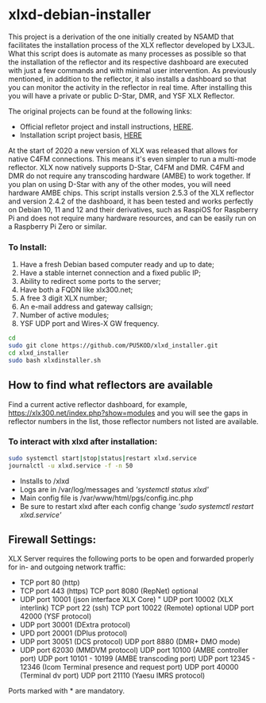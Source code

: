 # xlxd-debian-installer
This project is a derivation of the one initially created by N5AMD that facilitates the installation process of the XLX reflector developed by LX3JL. What this script does is automate as many processes as possible so that the installation of the reflector and its respective dashboard are executed with just a few commands and with minimal user intervention. As previously mentioned, in addition to the reflector, it also installs a dashboard so that you can monitor the activity in the reflector in real time.
After installing this you will have a private or public D-Star, DMR, and YSF XLX Reflector.

The original projects can be found at the following links:
- Official refletor project and install instructions, [HERE](https://github.com/LX3JL/xlxd).
- Installation script project basis, [HERE](https://github.com/n5amd/xlxd-debian-installer)

At the start of 2020 a new version of XLX was released that allows for native C4FM connections. This means it's even simpler to run a multi-mode reflector. XLX now natively supports D-Star, C4FM and DMR. C4FM and DMR do not require any transcoding hardware (AMBE) to work together. If you plan on using D-Star with any of the other modes, you will need hardware AMBE chips.
This script installs version 2.5.3 of the XLX reflector and version 2.4.2 of the dashboard, it has been tested and works perfectly on Debian 10, 11 and 12 and their derivatives, such as RaspiOS for Raspberry Pi and does not require many hardware resources, and can be easily run on a Raspberry Pi Zero or similar.

### To Install:
1. Have a fresh Debian based computer ready and up to date;
2. Have a stable internet connection and a fixed public IP;
3. Ability to redirect some ports to the server;
4. Have both a FQDN like xlx300.net;
5. A free 3 digit XLX number;
6. An e-mail address and gateway callsign;
7. Number of active modules;
8. YSF UDP port and Wires-X GW frequency.
   
```sh
cd
sudo git clone https://github.com/PU5KOD/xlxd_installer.git
cd xlxd_installer
sudo bash xlxdinstaller.sh
```
## How to find what reflectors are available
Find a current active reflector dashboard, for example, https://xlx300.net/index.php?show=modules and you will see the gaps in reflector numbers in the list, those reflector numbers not listed are available. 

### To interact with xlxd after installation:
```sh
sudo systemctl start|stop|status|restart xlxd.service
journalctl -u xlxd.service -f -n 50
```
 - Installs to /xlxd
 - Logs are in /var/log/messages and *'systemctl status xlxd'*
 - Main config file is /var/www/html/pgs/config.inc.php
 - Be sure to restart xlxd after each config change *'sudo systemctl restart xlxd.service'*

## Firewall Settings:

XLX Server requires the following ports to be open and forwarded properly for in- and outgoing network traffic:

* TCP port 80 (http)
* TCP port 443 (https)
TCP port 8080 (RepNet) optional
* UDP port 10001 (json interface XLX Core)
" UDP port 10002 (XLX interlink)
TCP port 22 (ssh)
TCP port 10022 (Remote) optional
UDP port 42000 (YSF protocol)
* UDP port 30001 (DExtra protocol)
* UPD port 20001 (DPlus protocol)
* UDP port 30051 (DCS protocol)
UDP port 8880 (DMR+ DMO mode)
* UDP port 62030 (MMDVM protocol)
UDP port 10100 (AMBE controller port)
UDP port 10101 - 10199 (AMBE transcoding port)
UDP port 12345 - 12346 (Icom Terminal presence and request port)
UDP port 40000 (Terminal dv port)
UDP port 21110 (Yaesu IMRS protocol)

Ports marked with * are mandatory.
